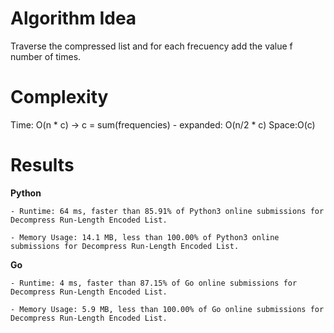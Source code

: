 # Algorithm Idea
Traverse the compressed list and for each frecuency add the value f number of times.

# Complexity
Time: O(n * c) -> c =  sum(frequencies) - expanded: O(n/2 * c)
Space:O(c)

# Results
**Python**

    - Runtime: 64 ms, faster than 85.91% of Python3 online submissions for Decompress Run-Length Encoded List.

    - Memory Usage: 14.1 MB, less than 100.00% of Python3 online submissions for Decompress Run-Length Encoded List.

**Go**

    - Runtime: 4 ms, faster than 87.15% of Go online submissions for Decompress Run-Length Encoded List.

    - Memory Usage: 5.9 MB, less than 100.00% of Go online submissions for Decompress Run-Length Encoded List.

